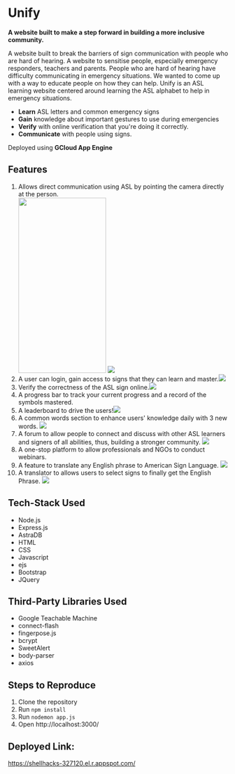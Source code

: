 # Unify

**A website built to make a step forward in building a more inclusive community.**

A website built to break the barriers of sign communication with people who are hard of hearing. A website to sensitise people, especially emergency responders, teachers and parents. People who are hard of hearing have difficulty communicating in emergency situations. We wanted to come up with a way to educate people on how they can help. Unify is an ASL learning website centered around learning the ASL alphabet to help in emergency situations. 
- **Learn** ASL letters and common emergency signs
- **Gain** knowledge about important gestures to use during emergencies
- **Verify** with online verification that you're doing it correctly.
- **Communicate** with people using signs.

Deployed using **GCloud App Engine**

## Features

1. Allows direct communication using ASL by pointing the camera directly at the person. <br/> <img src="https://github.com/nehagoyal2607/DataStax/blob/main/screenshots/talkphn.jpg" width="200" height="400">
![](/screenshots/talklaptop.png)
2. A user can login, gain access to signs that they can learn and master.![](/screenshots/home.png)
3. Verify the correctness of the ASL sign online.![](/screenshots/virtualTry.png)
4. A progress bar to track your current progress and a record of the symbols mastered.
5. A leaderboard to drive the users!![](/screenshots/progress.PNG)
6. A common words section to enhance users' knowledge daily with 3 new words. ![](/screenshots/commonwords.PNG)
7. A forum to allow people to connect and discuss with other ASL learners and signers of all abilities, thus, building a stronger community. ![](/screenshots/forum.PNG)
8. A one-stop platform to allow professionals and NGOs to conduct webinars.
9. A feature to translate any English phrase to American Sign Language. ![](/screenshots/translate1.PNG)
10. A translator to allows users to select signs to finally get the English Phrase. ![](/screenshots/translate2.PNG)

## Tech-Stack Used

- Node.js
- Express.js
- AstraDB
- HTML
- CSS
- Javascript
- ejs
- Bootstrap
- JQuery

## Third-Party Libraries Used

- Google Teachable Machine
- connect-flash
- fingerpose.js
- bcrypt
- SweetAlert
- body-parser
- axios

## Steps to Reproduce
1. Clone the repository
2. Run `npm install`
3. Run `nodemon app.js`
4. Open http://localhost:3000/

## Deployed Link: 
https://shellhacks-327120.el.r.appspot.com/

